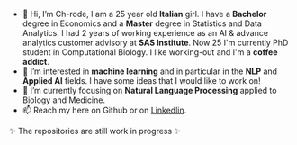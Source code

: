 - 👋 Hi, I’m Ch-rode, I am a 25 year old **Italian** girl. I have a **Bachelor** degree in Economics and a **Master** degree in Statistics and Data Analytics. I had 2 years of working experience as an AI & advance analytics customer advisory at **SAS Institute**. Now 25 I'm currently PhD student in Computational Biology. I like working-out and I'm a **coffee addict**.
- 👀 I’m interested in **machine learning** and in particular in the **NLP** and **Applied AI** fields. I have some ideas that I would like to work on!
- 🌱 I’m currently focusing on **Natural Language Processing** applied to Biology and Medicine.
- 📫 Reach my here on Github or on [Linkedlin](https://www.linkedin.com/in/chiara-rodella/).

✨ The repositories are still work in progress ✨


<!---
Ch-rode/Ch-rode is a ✨ special ✨ repository because its `README.md` (this file) appears on your GitHub profile.
You can click the Preview link to take a look at your changes.
--->
